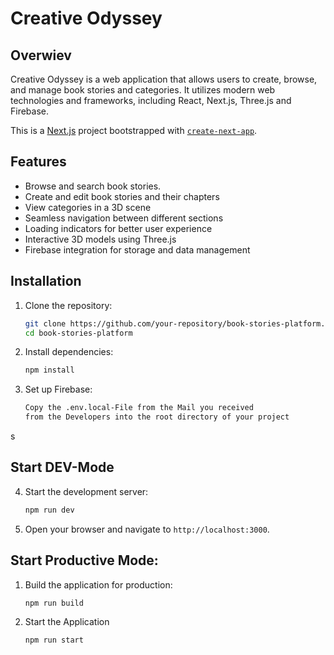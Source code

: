 # Creative Odyssey

## Overwiev

Creative Odyssey is a web application that allows users to create, browse, and manage book stories and categories. It utilizes modern web technologies and frameworks, including React, Next.js, Three.js and Firebase.

This is a [Next.js](https://nextjs.org/) project bootstrapped with [`create-next-app`](https://github.com/vercel/next.js/tree/canary/packages/create-next-app).

## Features

- Browse and search book stories.
- Create and edit book stories and their chapters
- View categories in a 3D scene
- Seamless navigation between different sections
- Loading indicators for better user experience
- Interactive 3D models using Three.js
- Firebase integration for storage and data management

## Installation

1. Clone the repository:

    ```bash
    git clone https://github.com/your-repository/book-stories-platform.git
    cd book-stories-platform
    ```

2. Install dependencies:

    ```bash
    npm install
    ```

3. Set up Firebase:

    ```bash
    Copy the .env.local-File from the Mail you received
    from the Developers into the root directory of your project
    ```
s
## Start DEV-Mode 

4. Start the development server:

    ```bash
    npm run dev
    ```

5. Open your browser and navigate to `http://localhost:3000`.

## Start Productive Mode:

1. Build the application for production:
    ```bash
    npm run build
    ```

2. Start the Application
   ```bash 
   npm run start
   ```